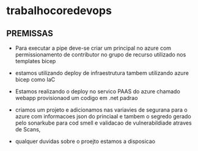# trabalhocoredevops

## PREMISSAS ##

* Para executar a pipe deve-se criar um principal no azure com permissionamento de contributor no grupo de recurso utilizado nos templates bicep

* estamos utilizando deploy de infraestrutura tambem utilizando azure bicep como IaC 

* Estamos realizando  o deploy no servico PAAS do azure chamado webapp provisionaod um codigo em .net padrao

* criamos um projeto e adicionamos nas variavies de segurana para o azure com informacoes json do princiaal e tambem o segredo gerado pelo sonarkube para cod smell e validacao de vulnerabildiade atraves de Scans,

* qualquer duvidas sobre o proejto estamos a disposicao

